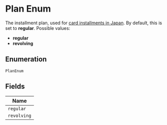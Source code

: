 
# Plan Enum

The installment plan, used for [card installments in Japan](https://docs.adyen.com/payment-methods/cards/credit-card-installments#make-a-payment-japan). By default, this is set to **regular**. Possible values:

* **regular**
* **revolving**

## Enumeration

`PlanEnum`

## Fields

| Name |
|  --- |
| `regular` |
| `revolving` |


